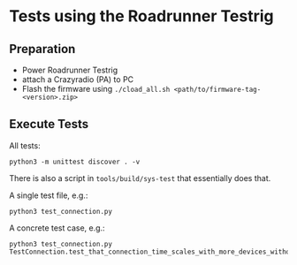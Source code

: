 # Tests using the Roadrunner Testrig

## Preparation

* Power Roadrunner Testrig
* attach a Crazyradio (PA) to PC
* Flash the firmware using `./cload_all.sh <path/to/firmware-tag-<version>.zip>`

## Execute Tests

All tests:

```
python3 -m unittest discover . -v
```

There is also a script in `tools/build/sys-test` that essentially does that.

A single test file, e.g.:

```
python3 test_connection.py
```

A concrete test case, e.g.:

```
python3 test_connection.py TestConnection.test_that_connection_time_scales_with_more_devices_without_cache
```

